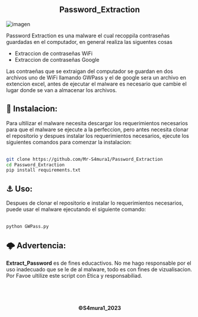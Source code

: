 <h2 align="center">Password_Extraction</h2>

![imagen](https://github.com/Mr-S4mura1/Password_Extraction/assets/113269686/e178e04b-d93b-434e-bb36-bce717c1f45f)

Password Extraction es una malware el cual recoppila contraseñas guardadas en el computador, en general realiza las siguentes cosas

- Extraccion de contraseñas WiFi
- Extraccion de contraseñas Google

Las contraeñas que se extraigan del computador se guardan en dos archivos uno de WiFi llamando GWPass y el de google sera un archivo en extencion excel, antes de ejecutar el malware es necesario que cambie el lugar donde se van a almacenar los archivos.

<h2>📃 Instalacion:</h2>
Para ultilizar el malware necesita descargar los requerimientos necesarios para que el malware se ejecute a la perfeccion, pero antes necesita clonar el repositorio y despues instalar los requerimientos necesarios, ejecute los siguientes comandos para comenzar la instalacion: <br> <br>

```sh
git clone https://github.com/Mr-S4mura1/Password_Extraction
cd Password_Extraction
pip install requirements.txt
```

<h2> ️⚓ Uso:</h2>
Despues de clonar el repositorio e instalar lo requerimientos necesarios, puede usar el malware ejecutando el siguiente comando: <br> <br>

```sh
python GWPass.py 
```

<h2>🌩️ Advertencia:</h2>
<strong>Extract_Password</strong> es de fines educactivos. No me hago responsable por el uso inadecuado que se le de al malware, todo es con fines de vizualisacion.  Por Favoe ultilize este script con Etica y responsabiliad.
<br>
<br>
<br>
<br>

<h4 align="center">©S4mura1_2023</h4>
